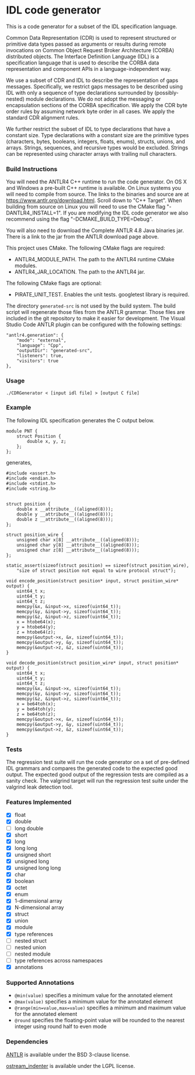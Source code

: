 # IDL code generator

This is a code generator for a subset of the IDL specification language.

Common Data Representation (CDR) is used to represent structured or primitive
data types passed as arguments or results during remote invocations on Common
Object Request Broker Architecture (CORBA) distributed objects. The Interface
Definition Language (IDL) is a specification language that is used to describe
the CORBA data representation and component APIs in a language-independent way.

We use a subset of CDR and IDL to describe the representation of gaps messages.
Specifically, we restrict gaps messages to be described using IDL with only a
sequence of type declarations surrounded by (possibly-nested) module declarations.
We do not adopt the messaging or encapsulation sections of the CORBA specification.
We apply the CDR byte order rules by assuming network byte order in all cases.
We apply the standard CDR alignment rules.

We further restrict the subset of IDL to type declarations that have a constant size.
Type declarations with a constant size are the primitive types (characters, bytes,
booleans, integers, floats, enums), structs, unions, and arrays. Strings, sequences,
and recursive types would be excluded. Strings can be represented using character
arrays with trailing null characters.

### Build Instructions

You will need the ANTLR4 C++ runtime to run the code generator.
On OS X and Windows a pre-built C++ runtime is available. On Linux
systems you will need to compile from source. The links to the
binaries and source are at https://www.antlr.org/download.html.
Scroll down to "C++ Target". When building from source on Linux
you will need to use the CMake flag "-DANTLR4_INSTALL=1". If
you are modifying the IDL code generator we also recommend using
the flag "-DCMAKE_BUILD_TYPE=Debug".

You will also need to download the Complete ANTLR 4.8 Java binaries
jar. There is a link to the jar from the ANTLR download page above.

This project uses CMake. The following CMake flags are required:

- ANTLR4_MODULE_PATH. The path to the ANTLR4 runtime CMake modules.
- ANTLR4_JAR_LOCATION. The path to the ANTLR4 jar.

The following CMake flags are optional:

- PIRATE_UNIT_TEST. Enables the unit tests. googletest library is required.

The directory `generated-src` is not used by the build system.
The build script will regenerate those files from the ANTLR grammar.
Those files are included in the git repository to make it
easier for development. The Visual Studio Code ANTLR plugin can
be configured with the following settings:

```
"antlr4.generation": {
    "mode": "external",
    "language": "Cpp",
    "outputDir": "generated-src",
    "listeners": true,
    "visitors": true
},
```

### Usage

```
./CDRGenerator < [input idl file] > [output C file]
```

### Example

The following IDL specification generates the C output below.

```
module PNT {
	struct Position {
		double x, y, z;
	};
};
```

generates,

```
#include <assert.h>
#include <endian.h>
#include <stdint.h>
#include <string.h>


struct position {
    double x __attribute__((aligned(8)));
    double y __attribute__((aligned(8)));
    double z __attribute__((aligned(8)));
};

struct position_wire {
    unsigned char x[8] __attribute__((aligned(8)));
    unsigned char y[8] __attribute__((aligned(8)));
    unsigned char z[8] __attribute__((aligned(8)));
};

static_assert(sizeof(struct position) == sizeof(struct position_wire),
    "size of struct position not equal to wire protocol struct");

void encode_position(struct position* input, struct position_wire* output) {
    uint64_t x;
    uint64_t y;
    uint64_t z;
    memcpy(&x, &input->x, sizeof(uint64_t));
    memcpy(&y, &input->y, sizeof(uint64_t));
    memcpy(&z, &input->z, sizeof(uint64_t));
    x = htobe64(x);
    y = htobe64(y);
    z = htobe64(z);
    memcpy(&output->x, &x, sizeof(uint64_t));
    memcpy(&output->y, &y, sizeof(uint64_t));
    memcpy(&output->z, &z, sizeof(uint64_t));
}

void decode_position(struct position_wire* input, struct position* output) {
    uint64_t x;
    uint64_t y;
    uint64_t z;
    memcpy(&x, &input->x, sizeof(uint64_t));
    memcpy(&y, &input->y, sizeof(uint64_t));
    memcpy(&z, &input->z, sizeof(uint64_t));
    x = be64toh(x);
    y = be64toh(y);
    z = be64toh(z);
    memcpy(&output->x, &x, sizeof(uint64_t));
    memcpy(&output->y, &y, sizeof(uint64_t));
    memcpy(&output->z, &z, sizeof(uint64_t));
}

```


### Tests

The regression test suite will run the code generator on a set of pre-defined
IDL grammars and compares the generated code to the expected good output. The
expected good output of the regression tests are compiled as a sanity check.
The valgrind target will run the regression test suite under the valgrind leak
detection tool.

### Features Implemented

 - [x] float
 - [x] double
 - [ ] long double
 - [x] short
 - [x] long
 - [x] long long
 - [x] unsigned short
 - [x] unsigned long
 - [x] unsigned long long
 - [x] char
 - [x] boolean
 - [x] octet
 - [x] enum
 - [x] 1-dimensional array
 - [x] N-dimensional array
 - [x] struct
 - [x] union
 - [x] module
 - [x] type references
 - [ ] nested struct
 - [ ] nested union
 - [ ] nested module
 - [ ] type references across namespaces
 - [x] annotations

### Supported Annotations
 
 - `@min(value)` specifies a minimum value for the annotated element
 - `@max(value)` specifies a minimum value for the annotated element
 - `@range(min=value,max=value)` specifies a minimum and maximum value for the annotated element
 - `@round` specifies the floating-point value will be rounded to the nearest integer using round half to even mode

### Dependencies

[ANTLR](https://github.com/antlr/antlr4) is available under the BSD 3-clause license.

[ostream_indenter](https://github.com/spacemoose/ostream_indenter/) is available under the LGPL license.
